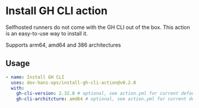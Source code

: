 # Install GH CLI action

Selfhosted runners do not come with the GH CLI out of the box. This action is an easy-to-use way to install it.

Supports arm64, amd64 and 386 architectures

## Usage

```yaml
- name: Install GH CLI
  uses: dev-hanz-ops/install-gh-cli-action@v0.2.0
  with:
    gh-cli-version: 2.32.0 # optional, see action.yml for current default
    gh-cli-architcture: amd64 # optional, see action.yml for current default
```
